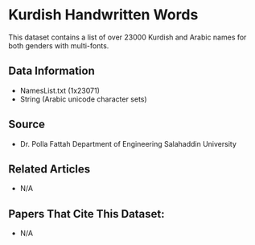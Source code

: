 

# Kurdish Handwritten Words

This dataset contains a list of over 23000 Kurdish and Arabic names for both genders with multi-fonts.


## Data Information

* NamesList.txt (1x23071)
 * String (Arabic unicode character sets)

## Source

* Dr. Polla Fattah
  Department of Engineering
  Salahaddin University

## Related Articles

* N/A

## Papers That Cite This Dataset:

* N/A

